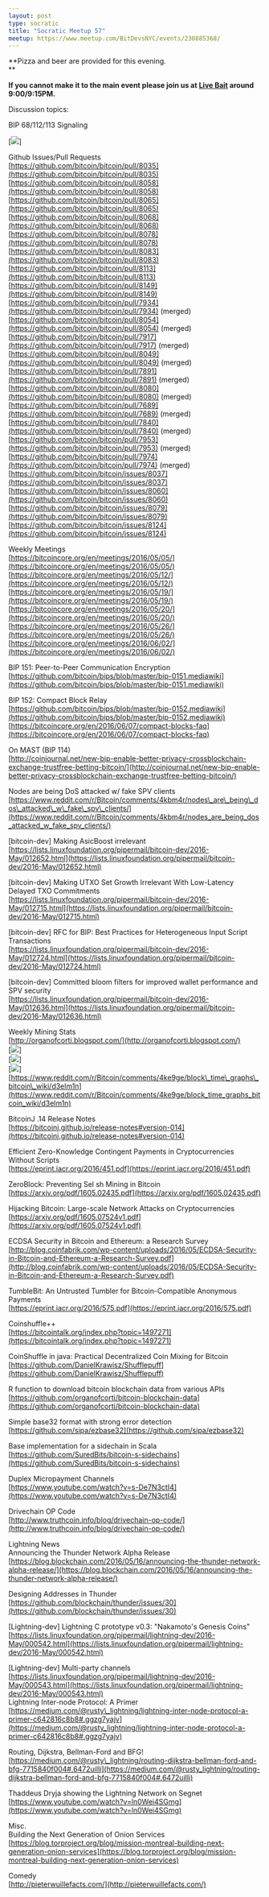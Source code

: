 ```yaml
---
layout: post
type: socratic
title: "Socratic Meetup 57"
meetup: https://www.meetup.com/BitDevsNYC/events/230885368/
---
```


**Pizza and beer are provided for this evening.  
**

**If you cannot make it to the main event please join us at [Live Bait](http://livebaitnyc.com/) around 9:00/9:15PM.**

Discussion topics:

BIP 68/112/113 Signaling

\[![](http://bitcoin.sipa.be/ver9-2k.png)\]

Github Issues/Pull Requests  
[](https://github.com/bitcoin/bitcoin/pull/8035)[https://github.com/bitcoin/bitcoin/pull/8035](https://github.com/bitcoin/bitcoin/pull/8035)  
[](https://github.com/bitcoin/bitcoin/pull/8058)[https://github.com/bitcoin/bitcoin/pull/8058](https://github.com/bitcoin/bitcoin/pull/8058)  
[](https://github.com/bitcoin/bitcoin/pull/8065)[https://github.com/bitcoin/bitcoin/pull/8065](https://github.com/bitcoin/bitcoin/pull/8065)  
[](https://github.com/bitcoin/bitcoin/pull/8068)[https://github.com/bitcoin/bitcoin/pull/8068](https://github.com/bitcoin/bitcoin/pull/8068)  
[](https://github.com/bitcoin/bitcoin/pull/8078)[https://github.com/bitcoin/bitcoin/pull/8078](https://github.com/bitcoin/bitcoin/pull/8078)  
[](https://github.com/bitcoin/bitcoin/pull/8083)[https://github.com/bitcoin/bitcoin/pull/8083](https://github.com/bitcoin/bitcoin/pull/8083)  
[](https://github.com/bitcoin/bitcoin/pull/8113)[https://github.com/bitcoin/bitcoin/pull/8113](https://github.com/bitcoin/bitcoin/pull/8113)  
[](https://github.com/bitcoin/bitcoin/pull/8149)[https://github.com/bitcoin/bitcoin/pull/8149](https://github.com/bitcoin/bitcoin/pull/8149)  
[](https://github.com/bitcoin/bitcoin/pull/7934)[https://github.com/bitcoin/bitcoin/pull/7934](https://github.com/bitcoin/bitcoin/pull/7934) (merged)  
[](https://github.com/bitcoin/bitcoin/pull/8054)[https://github.com/bitcoin/bitcoin/pull/8054](https://github.com/bitcoin/bitcoin/pull/8054) (merged)  
[](https://github.com/bitcoin/bitcoin/pull/7917)[https://github.com/bitcoin/bitcoin/pull/7917](https://github.com/bitcoin/bitcoin/pull/7917) (merged)  
[](https://github.com/bitcoin/bitcoin/pull/8049)[https://github.com/bitcoin/bitcoin/pull/8049](https://github.com/bitcoin/bitcoin/pull/8049) (merged)  
[](https://github.com/bitcoin/bitcoin/pull/7891)[https://github.com/bitcoin/bitcoin/pull/7891](https://github.com/bitcoin/bitcoin/pull/7891) (merged)  
[](https://github.com/bitcoin/bitcoin/pull/8080)[https://github.com/bitcoin/bitcoin/pull/8080](https://github.com/bitcoin/bitcoin/pull/8080) (merged)  
[](https://github.com/bitcoin/bitcoin/pull/7689)[https://github.com/bitcoin/bitcoin/pull/7689](https://github.com/bitcoin/bitcoin/pull/7689) (merged)  
[](https://github.com/bitcoin/bitcoin/pull/7840)[https://github.com/bitcoin/bitcoin/pull/7840](https://github.com/bitcoin/bitcoin/pull/7840) (merged)  
[](https://github.com/bitcoin/bitcoin/pull/7953)[https://github.com/bitcoin/bitcoin/pull/7953](https://github.com/bitcoin/bitcoin/pull/7953) (merged)  
[](https://github.com/bitcoin/bitcoin/pull/7974)[https://github.com/bitcoin/bitcoin/pull/7974](https://github.com/bitcoin/bitcoin/pull/7974) (merged)  
[](https://github.com/bitcoin/bitcoin/issues/8037)[https://github.com/bitcoin/bitcoin/issues/8037](https://github.com/bitcoin/bitcoin/issues/8037)  
[](https://github.com/bitcoin/bitcoin/issues/8060)[https://github.com/bitcoin/bitcoin/issues/8060](https://github.com/bitcoin/bitcoin/issues/8060)  
[](https://github.com/bitcoin/bitcoin/issues/8079)[https://github.com/bitcoin/bitcoin/issues/8079](https://github.com/bitcoin/bitcoin/issues/8079)  
[](https://github.com/bitcoin/bitcoin/issues/8124)[https://github.com/bitcoin/bitcoin/issues/8124](https://github.com/bitcoin/bitcoin/issues/8124)

Weekly Meetings  
[](https://bitcoincore.org/en/meetings/2016/05/05/)[https://bitcoincore.org/en/meetings/2016/05/05/](https://bitcoincore.org/en/meetings/2016/05/05/)  
[](https://bitcoincore.org/en/meetings/2016/05/12/)[https://bitcoincore.org/en/meetings/2016/05/12/](https://bitcoincore.org/en/meetings/2016/05/12/)  
[](https://bitcoincore.org/en/meetings/2016/05/19/)[https://bitcoincore.org/en/meetings/2016/05/19/](https://bitcoincore.org/en/meetings/2016/05/19/)  
[](https://bitcoincore.org/en/meetings/2016/05/20/)[https://bitcoincore.org/en/meetings/2016/05/20/](https://bitcoincore.org/en/meetings/2016/05/20/)  
[](https://bitcoincore.org/en/meetings/2016/05/26/)[https://bitcoincore.org/en/meetings/2016/05/26/](https://bitcoincore.org/en/meetings/2016/05/26/)  
[](https://bitcoincore.org/en/meetings/2016/06/02/)[https://bitcoincore.org/en/meetings/2016/06/02/](https://bitcoincore.org/en/meetings/2016/06/02/)

BIP 151: Peer-to-Peer Communication Encryption  
[](https://github.com/bitcoin/bips/blob/master/bip-0151.mediawiki)[https://github.com/bitcoin/bips/blob/master/bip-0151.mediawiki](https://github.com/bitcoin/bips/blob/master/bip-0151.mediawiki)

BIP 152: Compact Block Relay  
[](https://github.com/bitcoin/bips/blob/master/bip-0152.mediawiki)[https://github.com/bitcoin/bips/blob/master/bip-0152.mediawiki](https://github.com/bitcoin/bips/blob/master/bip-0152.mediawiki)  
[](https://bitcoincore.org/en/2016/06/07/compact-blocks-faq)[https://bitcoincore.org/en/2016/06/07/compact-blocks-faq](https://bitcoincore.org/en/2016/06/07/compact-blocks-faq)

On MAST (BIP 114)  
[](http://coinjournal.net/new-bip-enable-better-privacy-crossblockchain-exchange-trustfree-betting-bitcoin/)[http://coinjournal.net/new-bip-enable-better-privacy-crossblockchain-exchange-trustfree-betting-bitcoin/](http://coinjournal.net/new-bip-enable-better-privacy-crossblockchain-exchange-trustfree-betting-bitcoin/)

Nodes are being DoS attacked w/ fake SPV clients  
[](https://www.reddit.com/r/Bitcoin/comments/4kbm4r/nodes_are_being_dos_attacked_w_fake_spv_clients/)[https://www.reddit.com/r/Bitcoin/comments/4kbm4r/nodes\_are\_being\_dos\_attacked\_w\_fake\_spv\_clients/](https://www.reddit.com/r/Bitcoin/comments/4kbm4r/nodes_are_being_dos_attacked_w_fake_spv_clients/)

\[bitcoin-dev\] Making AsicBoost irrelevant  
[](https://lists.linuxfoundation.org/pipermail/bitcoin-dev/2016-May/012652.html)[https://lists.linuxfoundation.org/pipermail/bitcoin-dev/2016-May/012652.html](https://lists.linuxfoundation.org/pipermail/bitcoin-dev/2016-May/012652.html)

\[bitcoin-dev\] Making UTXO Set Growth Irrelevant With Low-Latency Delayed TXO Commitments  
[](https://lists.linuxfoundation.org/pipermail/bitcoin-dev/2016-May/012715.html)[https://lists.linuxfoundation.org/pipermail/bitcoin-dev/2016-May/012715.html](https://lists.linuxfoundation.org/pipermail/bitcoin-dev/2016-May/012715.html)

\[bitcoin-dev\] RFC for BIP: Best Practices for Heterogeneous Input Script Transactions  
[](https://lists.linuxfoundation.org/pipermail/bitcoin-dev/2016-May/012724.html)[https://lists.linuxfoundation.org/pipermail/bitcoin-dev/2016-May/012724.html](https://lists.linuxfoundation.org/pipermail/bitcoin-dev/2016-May/012724.html)

\[bitcoin-dev\] Committed bloom filters for improved wallet performance and SPV security  
[](https://lists.linuxfoundation.org/pipermail/bitcoin-dev/2016-May/012636.html)[https://lists.linuxfoundation.org/pipermail/bitcoin-dev/2016-May/012636.html](https://lists.linuxfoundation.org/pipermail/bitcoin-dev/2016-May/012636.html)

Weekly Mining Stats  
[](http://organofcorti.blogspot.com/)[http://organofcorti.blogspot.com/](http://organofcorti.blogspot.com/)  
\[![](https://i.imgur.com/4QuTkrm.jpg)\]  
\[![](https://i.imgur.com/tiwxv13.jpg)\]  
\[![](https://i.imgur.com/4M4dHwa.jpg)\]  
[](https://www.reddit.com/r/Bitcoin/comments/4ke9ge/block_time_graphs_bitcoin_wiki/d3elm1n)[https://www.reddit.com/r/Bitcoin/comments/4ke9ge/block\_time\_graphs\_bitcoin\_wiki/d3elm1n](https://www.reddit.com/r/Bitcoin/comments/4ke9ge/block_time_graphs_bitcoin_wiki/d3elm1n)

BitcoinJ .14 Release Notes  
[](https://bitcoinj.github.io/release-notes#version-014)[https://bitcoinj.github.io/release-notes#version-014](https://bitcoinj.github.io/release-notes#version-014)

Efficient Zero-Knowledge Contingent Payments in Cryptocurrencies Without Scripts  
[](https://eprint.iacr.org/2016/451.pdf)[https://eprint.iacr.org/2016/451.pdf](https://eprint.iacr.org/2016/451.pdf)

ZeroBlock: Preventing Sel sh Mining in Bitcoin  
[](https://arxiv.org/pdf/1605.02435.pdf)[https://arxiv.org/pdf/1605.02435.pdf](https://arxiv.org/pdf/1605.02435.pdf)

Hijacking Bitcoin: Large-scale Network Attacks on Cryptocurrencies  
[](https://arxiv.org/pdf/1605.07524v1.pdf)[https://arxiv.org/pdf/1605.07524v1.pdf](https://arxiv.org/pdf/1605.07524v1.pdf)

ECDSA Security in Bitcoin and Ethereum: a Research Survey  
[](http://blog.coinfabrik.com/wp-content/uploads/2016/05/ECDSA-Security-in-Bitcoin-and-Ethereum-a-Research-Survey.pdf)[http://blog.coinfabrik.com/wp-content/uploads/2016/05/ECDSA-Security-in-Bitcoin-and-Ethereum-a-Research-Survey.pdf](http://blog.coinfabrik.com/wp-content/uploads/2016/05/ECDSA-Security-in-Bitcoin-and-Ethereum-a-Research-Survey.pdf)

TumbleBit: An Untrusted Tumbler for Bitcoin-Compatible Anonymous Payments  
[](https://eprint.iacr.org/2016/575.pdf)[https://eprint.iacr.org/2016/575.pdf](https://eprint.iacr.org/2016/575.pdf)

Coinshuffle++  
[](https://bitcointalk.org/index.php?topic=1497271)[https://bitcointalk.org/index.php?topic=1497271](https://bitcointalk.org/index.php?topic=1497271)

CoinShuffle in java: Practical Decentralized Coin Mixing for Bitcoin  
[](https://github.com/DanielKrawisz/Shufflepuff)[https://github.com/DanielKrawisz/Shufflepuff](https://github.com/DanielKrawisz/Shufflepuff)

R function to download bitcoin blockchain data from various APIs  
[](https://github.com/organofcorti/bitcoin-blockchain-data)[https://github.com/organofcorti/bitcoin-blockchain-data](https://github.com/organofcorti/bitcoin-blockchain-data)

Simple base32 format with strong error detection  
[](https://github.com/sipa/ezbase32)[https://github.com/sipa/ezbase32](https://github.com/sipa/ezbase32)

Base implementation for a sidechain in Scala  
[](https://github.com/SuredBits/bitcoin-s-sidechains)[https://github.com/SuredBits/bitcoin-s-sidechains](https://github.com/SuredBits/bitcoin-s-sidechains)

Duplex Micropayment Channels  
[](https://www.youtube.com/watch?v=s-De7N3ctI4)[https://www.youtube.com/watch?v=s-De7N3ctI4](https://www.youtube.com/watch?v=s-De7N3ctI4)

Drivechain OP Code  
[](http://www.truthcoin.info/blog/drivechain-op-code/)[http://www.truthcoin.info/blog/drivechain-op-code/](http://www.truthcoin.info/blog/drivechain-op-code/)

Lightning News  
Announcing the Thunder Network Alpha Release  
[](https://blog.blockchain.com/2016/05/16/announcing-the-thunder-network-alpha-release/)[https://blog.blockchain.com/2016/05/16/announcing-the-thunder-network-alpha-release/](https://blog.blockchain.com/2016/05/16/announcing-the-thunder-network-alpha-release/)

Designing Addresses in Thunder  
[](https://github.com/blockchain/thunder/issues/30)[https://github.com/blockchain/thunder/issues/30](https://github.com/blockchain/thunder/issues/30)

\[Lightning-dev\] Lightning C prototype v0.3: "Nakamoto's Genesis Coins"  
[](https://lists.linuxfoundation.org/pipermail/lightning-dev/2016-May/000542.html)[https://lists.linuxfoundation.org/pipermail/lightning-dev/2016-May/000542.html](https://lists.linuxfoundation.org/pipermail/lightning-dev/2016-May/000542.html)

\[Lightning-dev\] Multi-party channels  
[](https://lists.linuxfoundation.org/pipermail/lightning-dev/2016-May/000543.html)[https://lists.linuxfoundation.org/pipermail/lightning-dev/2016-May/000543.html](https://lists.linuxfoundation.org/pipermail/lightning-dev/2016-May/000543.html)  
Lightning Inter-node Protocol: A Primer  
[](https://medium.com/@rusty_lightning/lightning-inter-node-protocol-a-primer-c642816c8b8#.ggzg7yajv)[https://medium.com/@rusty\_lightning/lightning-inter-node-protocol-a-primer-c642816c8b8#.ggzg7yajv](https://medium.com/@rusty_lightning/lightning-inter-node-protocol-a-primer-c642816c8b8#.ggzg7yajv)

Routing, Dijkstra, Bellman-Ford and BFG!  
[](https://medium.com/@rusty_lightning/routing-dijkstra-bellman-ford-and-bfg-7715840f004#.6472uilli)[https://medium.com/@rusty\_lightning/routing-dijkstra-bellman-ford-and-bfg-7715840f004#.6472uilli](https://medium.com/@rusty_lightning/routing-dijkstra-bellman-ford-and-bfg-7715840f004#.6472uilli)

Thaddeus Dryja showing the Lightning Network on Segnet  
[](https://www.youtube.com/watch?v=ln0Wei4SGmg)[https://www.youtube.com/watch?v=ln0Wei4SGmg](https://www.youtube.com/watch?v=ln0Wei4SGmg)

Misc.  
Building the Next Generation of Onion Services  
[](https://blog.torproject.org/blog/mission-montreal-building-next-generation-onion-services)[https://blog.torproject.org/blog/mission-montreal-building-next-generation-onion-services](https://blog.torproject.org/blog/mission-montreal-building-next-generation-onion-services)

Comedy  
[](http://pieterwuillefacts.com/)[http://pieterwuillefacts.com/](http://pieterwuillefacts.com/)

